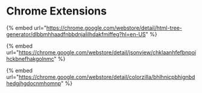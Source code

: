 # Chrome Extensions

{% embed url="https://chrome.google.com/webstore/detail/html-tree-generator/dlbbmhhaadfnbbdnjalilhdakfmiffeg?hl=en-US" %}

{% embed url="https://chrome.google.com/webstore/detail/jsonview/chklaanhfefbnpoihckbnefhakgolnmc" %}

{% embed url="https://chrome.google.com/webstore/detail/colorzilla/bhlhnicpbhignbdhedgjhgdocnmhomnp" %}



